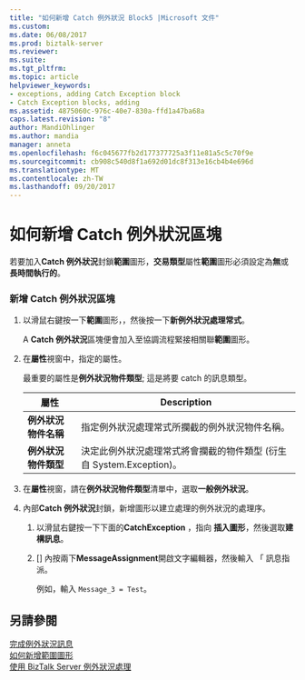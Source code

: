 ```yaml
---
title: "如何新增 Catch 例外狀況 Block5 |Microsoft 文件"
ms.custom: 
ms.date: 06/08/2017
ms.prod: biztalk-server
ms.reviewer: 
ms.suite: 
ms.tgt_pltfrm: 
ms.topic: article
helpviewer_keywords:
- exceptions, adding Catch Exception block
- Catch Exception blocks, adding
ms.assetid: 4875060c-976c-40e7-830a-ffd1a47ba68a
caps.latest.revision: "8"
author: MandiOhlinger
ms.author: mandia
manager: anneta
ms.openlocfilehash: f6c045677fb2d177377725a3f11e81a5c5c70f9e
ms.sourcegitcommit: cb908c540d8f1a692d01dc8f313e16cb4b4e696d
ms.translationtype: MT
ms.contentlocale: zh-TW
ms.lasthandoff: 09/20/2017
---
```

# <a name="how-to-add-a-catch-exception-block"></a>如何新增 Catch 例外狀況區塊
若要加入**Catch 例外狀況**封鎖**範圍**圖形，**交易類型**屬性**範圍**圖形必須設定為**無**或**長時間執行的**。  
  
### <a name="to-add-a-catch-exception-block"></a>新增 Catch 例外狀況區塊  
  
1.  以滑鼠右鍵按一下**範圍**圖形，，然後按一下**新例外狀況處理常式**。  
  
     A **Catch 例外狀況**區塊便會加入至協調流程緊接相關聯**範圍**圖形。  
  
2.  在**屬性**視窗中，指定的屬性。  
  
     最重要的屬性是**例外狀況物件類型**; 這是將要 catch 的訊息類型。  
  
    |屬性|Description|  
    |--------------|-----------------|  
    |**例外狀況物件名稱**|指定例外狀況處理常式所攔截的例外狀況物件名稱。|  
    |**例外狀況物件類型**|決定此例外狀況處理常式將會攔截的物件類型 (衍生自 System.Exception)。|  
  
3.  在**屬性**視窗，請在**例外狀況物件類型**清單中，選取**一般例外狀況**。  
  
4.  內部**Catch 例外狀況**封鎖，新增圖形以建立處理的例外狀況的處理序。  
  
    1.  以滑鼠右鍵按一下下面的**CatchException** ，指向 **插入圖形**，然後選取**建構訊息**。  
  
    2.  [] 內按兩下**MessageAssignment**開啟文字編輯器，然後輸入 「 訊息指派。  
  
         例如，輸入 `Message_3 = Test`。  
  
## <a name="see-also"></a>另請參閱  
 [完成例外狀況訊息](../core/completing-the-exception-message1.md)   
 [如何新增範圍圖形](../core/how-to-add-a-scope-shape5.md)   
 [使用 BizTalk Server 例外狀況處理](../core/using-biztalk-server-exception-handling5.md)